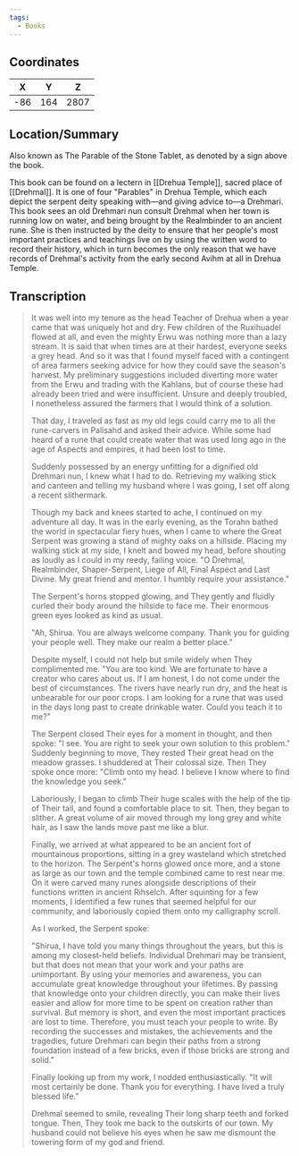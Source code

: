 ```yaml
---
tags:
  - Books
---
```


## Coordinates
| **X** | **Y** | **Z** |
| :---: | :---: | :---: |
|  -86  |  164  | 2807  |

## Location/Summary
Also known as The Parable of the Stone Tablet, as denoted by a sign above the book.

This book can be found on a lectern in [[Drehua Temple]], sacred place of [[Drehmal]]. It is one of four "Parables" in Drehua Temple, which each depict the serpent deity speaking with—and giving advice to—a Drehmari. This book sees an old Drehmari nun consult Drehmal when her town is running low on water, and being brought by the Realmbinder to an ancient rune. She is then instructed by the deity to ensure that her people's most important practices and teachings live on by using the written word to record their history, which in turn becomes the only reason that we have records of Drehmal's activity from the early second Avihm at all in Drehua Temple.

## Transcription

> It was well into my tenure as the head Teacher of Drehua when a year came that was uniquely hot and dry. Few children of the Ruxihuadel flowed at all, and even the mighty Erwu was nothing more than a lazy stream. It is said that when times are at their hardest, everyone seeks a grey head. And so it was that I found myself faced with a contingent of area farmers seeking advice for how they could save the season's harvest. My preliminary suggestions included diverting more water from the Erwu and trading with the Kahlans, but of course these had already been tried and were insufficient. Unsure and deeply troubled, I nonetheless assured the farmers that I would think of a solution.
>
> That day, I traveled as fast as my old legs could carry me to all the rune-carvers in Palisahd and asked their advice. While some had heard of a rune that could create water that was used long ago in the age of Aspects and empires, it had been lost to time.
>
> Suddenly possessed by an energy unfitting for a dignified old Drehmari nun, I knew what I had to do. Retrieving my walking stick and canteen and telling my husband where I was going, I set off along a recent slithermark.
>
> Though my back and knees started to ache, I continued on my adventure all day. It was in the early evening, as the Torahn bathed the world in spectacular fiery hues, when I came to where the Great Serpent was growing a stand of mighty oaks on a hillside. Placing my walking stick at my side, I knelt and bowed my head, before shouting as loudly as I could in my reedy, failing voice. "O Drehmal, Realmbinder, Shaper-Serpent, Liege of All, Final Aspect and Last Divine. My great friend and mentor. I humbly require your assistance."
>
> The Serpent's horns stopped glowing, and They gently and fluidly curled their body around the hillside to face me. Their enormous green eyes looked as kind as usual.
>
> "Ah, Shirua. You are always welcome company. Thank you for guiding your people well. They make our realm a better place."
>
> Despite myself, I could not help but smile widely when They complimented me. "You are too kind. We are fortunate to have a creator who cares about us. If I am honest, I do not come under the best of circumstances. The rivers have nearly run dry, and the heat is unbearable for our poor crops. I am looking for a rune that was used in the days long past to create drinkable water. Could you teach it to me?"
>
> The Serpent closed Their eyes for a moment in thought, and then spoke: "I see. You are right to seek your own solution to this problem." Suddenly beginning to move, They rested Their great head on the meadow grasses. I shuddered at Their colossal size. Then They spoke once more: "Climb onto my head. I believe I know where to find the knowledge you seek."
>
> Laboriously, I began to climb Their huge scales with the help of the tip of Their tail, and found a comfortable place to sit. Then, they began to slither. A great volume of air moved through my long grey and white hair, as I saw the lands move past me like a blur.
>
> Finally, we arrived at what appeared to be an ancient fort of mountainous proportions, sitting in a grey wasteland which stretched to the horizon. The Serpent's horns glowed once more, and a stone as large as our town and the temple combined came to rest near me. On it were carved many runes alongside descriptions of their functions written in ancient Rihselch. After squinting for a few moments, I identified a few runes that seemed helpful for our community, and laboriously copied them onto my calligraphy scroll.
>
> As I worked, the Serpent spoke:
>
> "Shirua, I have told you many things throughout the years, but this is among my closest-held beliefs. Individual Drehmari may be transient, but that does not mean that your work and your paths are unimportant. By using your memories and awareness, you can accumulate great knowledge throughout your lifetimes. By passing that knowledge onto your children directly, you can make their lives easier and allow for more time to be spent on creation rather than survival. But memory is short, and even the most important practices are lost to time. Therefore, you must teach your people to write. By recording the successes and mistakes, the achievements and the tragedies, future Drehmari can begin their paths from a strong foundation instead of a few bricks, even if those bricks are strong and solid."
>
> Finally looking up from my work, I nodded enthusiastically. "It will most certainly be done. Thank you for everything. I have lived a truly blessed life."
>
> Drehmal seemed to smile, revealing Their long sharp teeth and forked tongue. Then, They took me back to the outskirts of our town. My husband could not believe his eyes when he saw me dismount the towering form of my god and friend.
